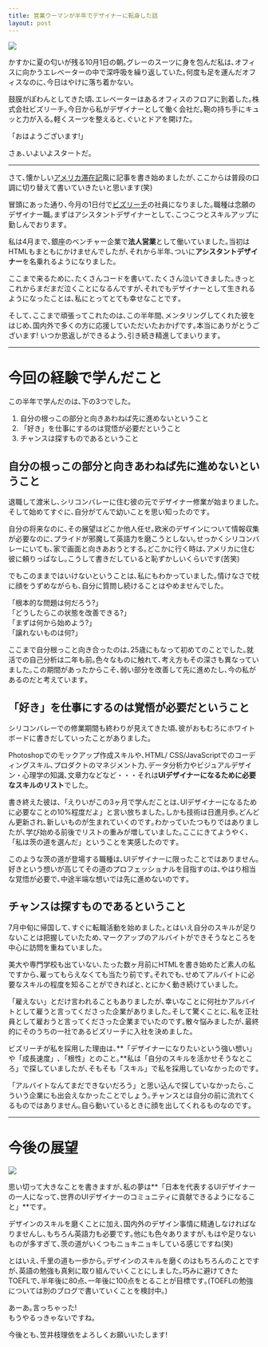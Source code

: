 ```yaml
---
title: 営業ウーマンが半年でデザイナーに転身した話
layout: post
---
```


![](https://dl.dropboxusercontent.com/u/31114442/images.ellekasai.com/1005277_3276300066160_665545279_n.jpg)

かすかに夏の匂いが残る10月1日の朝｡グレーのスーツに身を包んだ私は､オフィスに向かうエレベーターの中で深呼吸を繰り返していた｡何度も足を運んだオフィスなのに､今日はやけに落ち着かない｡

鼓膜がぽわんとしてきた頃､エレベーターはあるオフィスのフロアに到着した｡株式会社ビズリーチ｡今日から私がデザイナーとして働く会社だ｡鞄の持ち手にキュッと力が入る｡軽くスーツを整えると､ぐいとドアを開けた｡

「おはようございます!」

さぁ､いよいよスタートだ｡

---

さて､懐かしい<a href="http://krizel.ellekasai.com/" target="_blank">アメリカ滞在記</a>風に記事を書き始めましたが､ここからは普段の口調に切り替えて書いていきたいと思います(笑)

冒頭にあった通り､今月の1日付で<a href="http://www.bizreach.co.jp/" target="_blank">ビズリーチ</a>の社員になりました｡職種は念願のデザイナー職｡まずはアシスタントデザイナーとして､こつこつとスキルアップに勤しんでおります｡

私は4月まで､銀座のベンチャー企業で**法人営業**として働いていました｡当初はHTMLもまともにかけませんでしたが､それから半年､ついに**アシスタントデザイナー**を名乗れるようになりました｡

ここまで来るために､たくさんコードを書いて､たくさん泣いてきました｡きっとこれからまだまだ泣くことになるんですが､それでもデザイナーとして生きれるようになったことは､私にとってとても幸せなことです｡

そして､ここまで頑張ってこれたのは､この半年間､メンタリングしてくれた彼をはじめ､国内外で多くの方に応援していただいたおかげです｡本当にありがとうございます! いつか恩返しができるよう､引き続き精進してまいります｡

---

# 今回の経験で学んだこと

この半年で学んだのは､下の3つでした｡

1. 自分の根っこの部分と向きあわねば先に進めないということ
2. 「好き」を仕事にするのは覚悟が必要だということ 
3. チャンスは探すものであるということ

## 自分の根っこの部分と向きあわねば先に進めないということ

退職して渡米し､シリコンバレーに住む彼の元でデザイナー修業が始まりました｡そして始めてすぐに､自分がてんで幼いことを思い知ったのです｡

自分の将来なのに､その展望はどこか他人任せ｡欧米のデザインについて情報収集が必要なのに､プライドが邪魔して英語力を磨こうとしない｡せっかくシリコンバレーにいても､家で画面と向きあおうとする｡どこかに行く時は､アメリカに住む彼に頼りっぱなし｡こうして書きだしていると恥ずかしいくらいです(苦笑)

でもこのままではいけないということは､私にもわかっていました｡情けなさで枕に顔をうずめながらも､自分に質問し続けることはやめませんでした｡

「根本的な問題は何だろう?」<br>
「どうしたらこの状態を改善できる?」<br>
「まずは何から始めよう?」<br>
「譲れないものは何?」<br>

ここまで自分根っこと向き合ったのは､25歳にもなって初めてのことでした｡就活での自己分析は二年も前｡色々なものに触れて､考え方もその深さも異なっていました｡この期間があったからこそ､弱い部分を改善して先に進めたし､今の私があるのだと考えています｡

## 「好き」を仕事にするのは覚悟が必要だということ

シリコンバレーでの修業期間も終わりが見えてきた頃､彼がおもむろにホワイトボードに書きだしていったことがありました｡

Photoshopでのモックアップ作成スキルや､HTML/
CSS/JavaScriptでのコーディングスキル､プロダクトのマネジメント力､データ分析力やビジュアルデザイン・心理学の知識､文章力などなど・・・それは**UIデザイナーになるために必要なスキルのリスト**でした｡

書き終えた彼は､「えりいがこの3ヶ月で学んだことは､UIデザイナーになるために必要なことの10%程度だよ」と言い放ちました｡しかも技術は日進月歩｡どんどん更新され､新しいものが生まれていくのです｡わかっていたつもりではありましたが､学び始める前後でリストの重みが増していました｡ここにきてようやく､「私は茨の道を選んだ」ということを実感したのです｡

このような茨の道が登場する職種は､UIデザイナーに限ったことではありません｡好きという想いが高じてその道のプロフェッショナルを目指すのは､やはり相当な覚悟が必要で､中途半端な想いでは先に進めないのです｡ 

## チャンスは探すものであるということ

7月中旬に帰国して､すぐに転職活動を始めました｡とはいえ自分のスキルが足りないことは把握していたため､マークアップのアルバイトができそうなところを中心に訪問を重ねていました｡

美大や専門学校も出ていない､たった数ヶ月前にHTMLを書き始めたど素人の私ですから､雇ってもらえなくても当たり前です｡それでも､せめてアルバイトに必要なスキルの程度を知ることができればと､とにかく動き続けていました｡

「雇えない」とだけ言われることもありましたが､幸いなことに何社かアルバイトとして雇うと言ってくださった企業がありました｡そして驚くことに､私を正社員として雇おうと言ってくださった企業までいたのです｡散々悩みましたが､最終的にそのうちの一社であるビズリーチに入社を決めました｡

ビズリーチが私を採用した理由は､**「デザイナーになりたいという強い想い」や「成長速度」､「根性」とのこと｡**私は「自分のスキルを活かせそうなところ」で探していましたが､そもそも「スキル」で私を採用していなかったのです｡

「アルバイトなんてまだできないだろう」と思い込んで探していなかったら､こういう企業にも出会えなかったことでしょう｡チャンスとは自分の前に流れてくるものではありません｡自ら動いているときに顔を出してくれるものなのです｡

---

# 今後の展望

![](https://dl.dropboxusercontent.com/u/31114442/images.ellekasai.com/Photo%20Oct%2012%2C%205%2007%2024%20PM.jpg)

思い切って大きなことを書きますが､私の夢は**「日本を代表するUIデザイナーの一人になって､世界のUIデザイナーのコミュニティに貢献できるようになること」**です｡

デザインのスキルを磨くことに加え､国内外のデザイン事情に精通しなければなりませんし､もちろん英語力も必要です｡他にも色々ありますが､もはや足りないものが多すぎて､茨の道がいくつもニョキニョキしている感じですね(笑)

とはいえ､千里の道も一歩から｡デザインのスキルを磨くのはもちろんのことですが､英語の勉強も真剣に取り組んでいくことにしました｡巧みに避けてきたTOEFLで､半年後に80点､一年後に100点をとることが目標です｡(TOEFLの勉強については別のブログで書いていくことを検討中｡)

あーあ｡言っちゃった!<br>
もうやるっきゃないですね｡

今後とも､笠井枝理依をよろしくお願いいたします!
